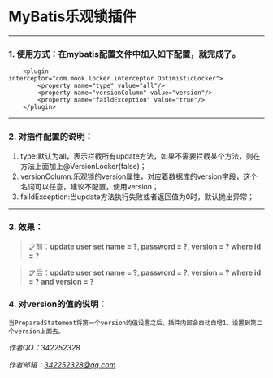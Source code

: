 # MyBatis乐观锁插件 #

----------
### 1. 使用方式：在mybatis配置文件中加入如下配置，就完成了。 ###
		<plugin interceptor="com.mook.locker.interceptor.OptimisticLocker">
			<property name="type" value="all"/>
			<property name="versionColumn" value="version"/>
			<property name="faildException" value="true"/>
		</plugin>

----------

### 2. 对插件配置的说明： ###
	
1. type:默认为all，表示拦截所有update方法，如果不需要拦截某个方法，则在方法上面加上@VersionLocker(false)；
2. versionColumn:乐观锁的version属性，对应着数据库的version字段，这个名词可以任意，建议不配置，使用version；
3. faildException:当update方法执行失败或者返回值为0时，默认抛出异常；

----------

### 3. 效果： ###
> 之前：**update user set name = ?, password = ?, version = ? where id = ?**

> 之后：**update user set name = ?, password = ?, version = ? where id = ? and version = ?**

### 4. 对version的值的说明： ###
	当PreparedStatement将第一个version的值设置之后，插件内部会自动自增1，设置到第二个version上面去。

*作者QQ：342252328*

*作者邮箱：342252328@qq.com*
